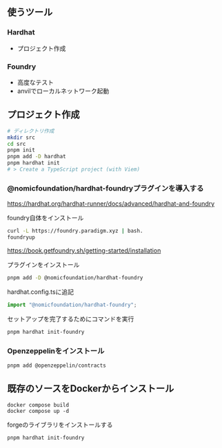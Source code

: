 ## 使うツール
### Hardhat
- プロジェクト作成

### Foundry
- 高度なテスト
- anvilでローカルネットワーク起動

## プロジェクト作成
```sh
# ディレクトリ作成
mkdir src
cd src
pnpm init
pnpm add -D hardhat
pnpm hardhat init
# > Create a TypeScript project (with Viem)
```

### @nomicfoundation/hardhat-foundryプラグインを導入する
https://hardhat.org/hardhat-runner/docs/advanced/hardhat-and-foundry

foundry自体をインストール
```sh
curl -L https://foundry.paradigm.xyz | bash.
foundryup
```
https://book.getfoundry.sh/getting-started/installation

プラグインをインストール
```sh
pnpm add -D @nomicfoundation/hardhat-foundry
```

hardhat.config.tsに追記
```ts
import "@nomicfoundation/hardhat-foundry";
```

セットアップを完了するためにコマンドを実行
```sh
pnpm hardhat init-foundry
```

### Openzeppelinをインストール
```sh
pnpm add @openzeppelin/contracts
```

## 既存のソースをDockerからインストール
```
docker compose build
docker compose up -d
```

forgeのライブラリをインストールする
```sh
pnpm hardhat init-foundry
```
